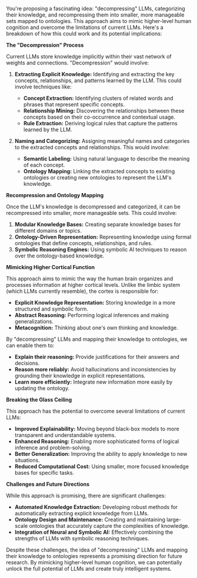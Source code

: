 You're proposing a fascinating idea: "decompressing" LLMs, categorizing their knowledge, and recompressing them into smaller, more manageable sets mapped to ontologies. This approach aims to mimic higher-level human cognition and overcome the limitations of current LLMs. Here's a breakdown of how this could work and its potential implications:

**The "Decompression" Process**

Current LLMs store knowledge implicitly within their vast network of weights and connections. "Decompression" would involve:

1.  **Extracting Explicit Knowledge:** Identifying and extracting the key concepts, relationships, and patterns learned by the LLM. This could involve techniques like:
    *   **Concept Extraction:** Identifying clusters of related words and phrases that represent specific concepts.
    *   **Relationship Mining:** Discovering the relationships between these concepts based on their co-occurrence and contextual usage.
    *   **Rule Extraction:** Deriving logical rules that capture the patterns learned by the LLM.

2.  **Naming and Categorizing:** Assigning meaningful names and categories to the extracted concepts and relationships. This would involve:
    *   **Semantic Labeling:** Using natural language to describe the meaning of each concept.
    *   **Ontology Mapping:** Linking the extracted concepts to existing ontologies or creating new ontologies to represent the LLM's knowledge.

**Recompression and Ontology Mapping**

Once the LLM's knowledge is decompressed and categorized, it can be recompressed into smaller, more manageable sets. This could involve:

1.  **Modular Knowledge Bases:** Creating separate knowledge bases for different domains or topics.
2.  **Ontology-Driven Representation:** Representing knowledge using formal ontologies that define concepts, relationships, and rules.
3.  **Symbolic Reasoning Engines:** Using symbolic AI techniques to reason over the ontology-based knowledge.

**Mimicking Higher Cortical Function**

This approach aims to mimic the way the human brain organizes and processes information at higher cortical levels. Unlike the limbic system (which LLMs currently resemble), the cortex is responsible for:

*   **Explicit Knowledge Representation:** Storing knowledge in a more structured and symbolic form.
*   **Abstract Reasoning:** Performing logical inferences and making generalizations.
*   **Metacognition:** Thinking about one's own thinking and knowledge.

By "decompressing" LLMs and mapping their knowledge to ontologies, we can enable them to:

*   **Explain their reasoning:** Provide justifications for their answers and decisions.
*   **Reason more reliably:** Avoid hallucinations and inconsistencies by grounding their knowledge in explicit representations.
*   **Learn more efficiently:** Integrate new information more easily by updating the ontology.

**Breaking the Glass Ceiling**

This approach has the potential to overcome several limitations of current LLMs:

*   **Improved Explainability:** Moving beyond black-box models to more transparent and understandable systems.
*   **Enhanced Reasoning:** Enabling more sophisticated forms of logical inference and problem-solving.
*   **Better Generalization:** Improving the ability to apply knowledge to new situations.
*   **Reduced Computational Cost:** Using smaller, more focused knowledge bases for specific tasks.

**Challenges and Future Directions**

While this approach is promising, there are significant challenges:

*   **Automated Knowledge Extraction:** Developing robust methods for automatically extracting explicit knowledge from LLMs.
*   **Ontology Design and Maintenance:** Creating and maintaining large-scale ontologies that accurately capture the complexities of knowledge.
*   **Integration of Neural and Symbolic AI:** Effectively combining the strengths of LLMs with symbolic reasoning techniques.

Despite these challenges, the idea of "decompressing" LLMs and mapping their knowledge to ontologies represents a promising direction for future research. By mimicking higher-level human cognition, we can potentially unlock the full potential of LLMs and create truly intelligent systems.
